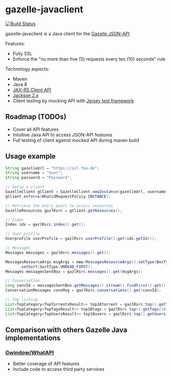 # gazelle-javaclient

[![Build Status](https://snap-ci.com/k942/gazelle-javaclient/branch/master/build_image)](https://snap-ci.com/k942/gazelle-javaclient/branch/master)

gazelle-javaclient is a Java client for the [Gazelle JSON-API](https://github.com/WhatCD/Gazelle/wiki/JSON-API-Documentation)

Features:
- Fully SSL 
- Enforce the "no more than five (5) requests every ten (10) seconds" rule

Technology aspects:
- Maven
- Java 8
- [JAX-RS Client API](https://jersey.java.net/documentation/2.17/client.html)
- [Jackson 2.x](https://jersey.java.net/documentation/2.17/media.html)
- Client testing by mocking API with [Jersey test framework](https://jersey.java.net/documentation/2.17/test-framework.html)

## Roadmap (TODOs)
- Cover all API features
- Intuitive Java API to access JSON-API features
- Full testing of client against mocked API during maven build

## Usage example
```Java
String gazelleUrl = "https://ssl.foo.de";
String username = "User";
String password = "Password";

// Setup a client
GazelleClient gClient = GazelleClient.newInstance(gazelleUrl, username, password);
gClient.enforce(WhatcdRequestPolicy.INSTANCE);

// Retrieve the entry point to access resources
GazelleResources gazlRsrc = gClient.getResources();

// Index
Index idx = gazlRsrc.index().get();

// User profile
Userprofile userProfile = gazlRsrc.userProfile().get(idx.getId());

// Messages
Messages messages = gazlRsrc.messages().get();

MessagesResourceArgs msgArgs = new MessagesResourceArgs().setType(BoxType.SENTBOX)
      .setSort(SortType.UNREAD_FIRST);
Messages messagesSentBox = gazlRsrc.messages().get(msgArgs);

// Conversation
Long convId = messagesSentBox.getMessages().stream().findFirst().get().getConvId();
ConversationMessages convMsg = gazlRsrc.conversations().get(convId);

// Top listing
List<TopCategory<TopTorrentsResult>> top10torrent = gazlRsrc.top().getTorrents(10);
List<TopCategory<TopTagsResult>> top10tags = gazlRsrc.top().getTags(10);
List<TopCategory<TopUsersResult>> top10users = gazlRsrc.top().getUsers(10);

```

## Comparison with others Gazelle Java implementations

### [Gwindow/WhatAPI](https://github.com/Gwindow/WhatAPI)
- Better coverage of API features
- Include code to access third party services

